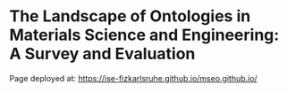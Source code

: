 # The Landscape of Ontologies in Materials Science and Engineering: A Survey and Evaluation

Page deployed at: https://ise-fizkarlsruhe.github.io/mseo.github.io/

